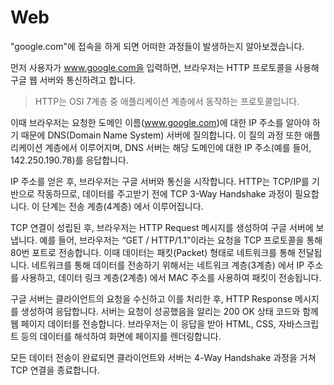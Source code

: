 # Web

"google.com"에 접속을 하게 되면 어떠한 과정들이 발생하는지 알아보겠습니다.

먼저 사용자가 www.google.com을 입력하면, 브라우저는 HTTP 프로토콜을 사용해 구글 웹 서버와 통신하려고 합니다. 

>HTTP는 OSI 7계층 중 애플리케이션 계층에서 동작하는 프로토콜입니다.

이때 브라우저는 요청한 도메인 이름(www.google.com)에 대한 IP 주소를 알아야 하기 때문에 DNS(Domain Name System) 서버에 질의합니다. 이 질의 과정 또한 애플리케이션 계층에서 이루어지며, DNS 서버는 해당 도메인에 대한 IP 주소(예를 들어, 142.250.190.78)를 응답합니다.

IP 주소를 얻은 후, 브라우저는 구글 서버와 통신을 시작합니다. HTTP는 TCP/IP를 기반으로 작동하므로, 데이터를 주고받기 전에 TCP 3-Way Handshake 과정이 필요합니다. 이 단계는 전송 계층(4계층) 에서 이루어집니다.

TCP 연결이 성립된 후, 브라우저는 HTTP Request 메시지를 생성하여 구글 서버에 보냅니다. 예를 들어, 브라우저는 “GET / HTTP/1.1”이라는 요청을 TCP 프로토콜을 통해 80번 포트로 전송합니다. 이때 데이터는 패킷(Packet) 형태로 네트워크를 통해 전달됩니다. 네트워크를 통해 데이터를 전송하기 위해서는 네트워크 계층(3계층) 에서 IP 주소를 사용하고, 데이터 링크 계층(2계층) 에서 MAC 주소를 사용하여 패킷이 전송됩니다.

구글 서버는 클라이언트의 요청을 수신하고 이를 처리한 후, HTTP Response 메시지를 생성하여 응답합니다. 서버는 요청이 성공했음을 알리는 200 OK 상태 코드와 함께 웹 페이지 데이터를 전송합니다. 브라우저는 이 응답을 받아 HTML, CSS, 자바스크립트 등의 데이터를 해석하여 화면에 페이지를 렌더링합니다.

모든 데이터 전송이 완료되면 클라이언트와 서버는 4-Way Handshake 과정을 거쳐 TCP 연결을 종료합니다.